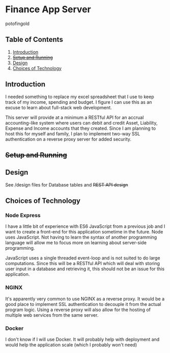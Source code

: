 # Finance App Server
potofingold

## Table of Contents

  1. [Introduction](#introduction)
  2. ~~[Setup and Running](#setup-and-running)~~
  3. [Design](#design)
  4. [Choices of Technology](#choices-of-technology)

## Introduction
I needed something to replace my excel spreadsheet that I use to keep track of my income, spending and budget. I figure I can use this as an excuse to 
learn about full-stack web development. 

This server will provide at a minimum a RESTful API for an accrual accounting-like system where users can debit and credit Asset, Liability, Expense and Income accounts that they created. Since I am planning to host this for myself and family, I plan to implement two-way SSL authentication on a reverse proxy server for added security.

## ~~Setup and Running~~


## Design
  See /design files for Database tables and ~~REST API design~~

## Choices of Technology

### Node Express

I have a little bit of experience with ES6 JavaScript from a previous job and I want to create a front-end for this application sometime in the future. Node uses JavaScript. Not having to learn the syntax of another programming language will allow me to focus more on learning about server-side programming.

JavaScript uses a single threaded event-loop and is not suited to do large computations. Since this will be a RESTful API which will deal with storing user input in a database and retrieving it, this should not be an issue for this application.

### NGINX
It's apparently very common to use NGINX as a reverse proxy. It would be a good place to implement SSL authentication to decouple it from the actual program logic.
Using a reverse proxy will also allow for the hosting of multiple web services from the same server.

### Docker
I don't know if I will use Docker. It will probably help with deployment and would help the application scale (which I probably won't need)
